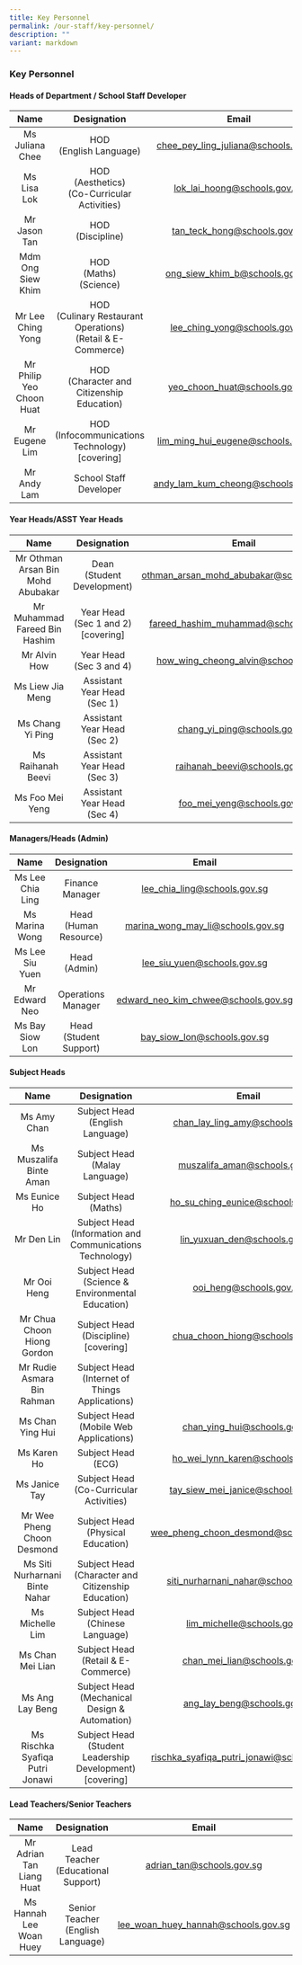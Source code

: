 ```yaml
---
title: Key Personnel
permalink: /our-staff/key-personnel/
description: ""
variant: markdown
---
```

### Key Personnel

#### Heads of Department / School Staff Developer

| Name | Designation | Email |
|:---:|:---:|:---:|
| Ms Juliana Chee | HOD<br>(English Language) | chee_pey_ling_juliana@schools.gov.sg |
| Ms Lisa Lok | HOD<br>(Aesthetics)<br>(Co-Curricular Activities) | lok_lai_hoong@schools.gov.sg |
| Mr Jason Tan | HOD<br>(Discipline) | tan_teck_hong@schools.gov.sg |
| Mdm Ong Siew Khim | HOD<br>(Maths)<br>(Science) | ong_siew_khim_b@schools.gov.sg |
| Mr Lee Ching Yong | HOD<br>(Culinary Restaurant Operations)<br>(Retail &amp; E-Commerce)<br> | lee_ching_yong@schools.gov.sg |
| Mr Philip Yeo Choon Huat | HOD<br>(Character and Citizenship Education) | yeo_choon_huat@schools.gov.sg |
| Mr Eugene Lim | HOD<br>(Infocommunications Technology)<br> [covering] | lim_ming_hui_eugene@schools.gov.sg |
| Mr Andy Lam | School Staff Developer | andy_lam_kum_cheong@schools.gov.sg |

 
#### Year Heads/ASST Year Heads

| Name | Designation | Email |
|:---:|:---:|:---:|
| Mr Othman Arsan Bin Mohd Abubakar | Dean <br>(Student Development) | othman_arsan_mohd_abubakar@schools.gov.sg |
| Mr Muhammad Fareed Bin Hashim | Year Head <br>(Sec 1 and 2) [covering] | fareed_hashim_muhammad@schools.gov.sg |
| Mr Alvin How | Year Head <br>(Sec 3 and 4) | how_wing_cheong_alvin@schools.gov.sg |
| Ms Liew Jia Meng | Assistant Year Head <br>(Sec 1) |  |
| Ms Chang Yi Ping |  Assistant Year Head <br>(Sec 2) | chang_yi_ping@schools.gov.sg |
| Ms Raihanah Beevi |Assistant Year Head <br>(Sec 3) | raihanah_beevi@schools.gov.sg |
| Ms Foo Mei Yeng |  Assistant Year Head <br>(Sec 4) | foo_mei_yeng@schools.gov.sg |


#### Managers/Heads (Admin)

| Name | Designation | Email |
|:---:|:---:|:---:|
| Ms Lee Chia Ling | Finance Manager | lee_chia_ling@schools.gov.sg |
| Ms Marina Wong | Head (Human Resource) | marina_wong_may_li@schools.gov.sg |
| Ms Lee Siu Yuen | Head (Admin) | lee_siu_yuen@schools.gov.sg |
| Mr Edward Neo | Operations Manager |edward_neo_kim_chwee@schools.gov.sg |
| Ms Bay Siow Lon | Head (Student Support) | bay_siow_lon@schools.gov.sg |


#### Subject Heads

| Name | Designation | Email |
|:---:|:---:|:---:|
| Ms Amy Chan  | Subject Head<br>(English Language) | chan_lay_ling_amy@schools.gov.sg |
| Ms Muszalifa Binte Aman | Subject Head<br>(Malay Language)| muszalifa_aman@schools.gov.sg |
| Ms Eunice Ho | Subject Head (Maths)| ho_su_ching_eunice@schools.gov.sg |
| Mr Den Lin | Subject Head<br>(Information and Communications Technology) | lin_yuxuan_den@schools.gov.sg |
| Mr Ooi Heng | Subject Head (Science &amp; Environmental Education) | ooi_heng@schools.gov.sg |
| Mr Chua Choon Hiong Gordon | Subject Head (Discipline)<br>[covering] | chua_choon_hiong@schools.gov.sg |
| Mr Rudie Asmara Bin Rahman | Subject Head (Internet of Things Applications) |  |
| Ms Chan Ying Hui | Subject Head<br>(Mobile Web Applications) | chan_ying_hui@schools.gov.sg|
| Ms Karen Ho | Subject Head<br>(ECG) | ho_wei_lynn_karen@schools.gov.sg |
| Ms Janice Tay | Subject Head<br>(Co-Curricular Activities) | tay_siew_mei_janice@schools.gov.sg |
| Mr Wee Pheng Choon Desmond | Subject Head<br>(Physical Education) | wee_pheng_choon_desmond@schools.gov.sg |
| Ms Siti Nurharnani Binte Nahar | Subject Head<br>(Character and Citizenship Education) | siti_nurharnani_nahar@schools.gov.sg |
| Ms Michelle Lim | Subject Head <br> (Chinese Language) | lim_michelle@schools.gov.sg|
| Ms Chan Mei Lian | Subject Head <br>(Retail &amp; E-Commerce) | chan_mei_lian@schools.gov.sg
| Ms Ang Lay Beng | Subject Head <br> (Mechanical Design &amp; Automation) | ang_lay_beng@schools.gov.sg|
| Ms Rischka Syafiqa Putri Jonawi | Subject Head <br> (Student Leadership Development) <br>[covering] | rischka_syafiqa_putri_jonawi@schools.gov.sg|

#### Lead Teachers/Senior Teachers

| Name | Designation | Email |
|:---:|:---:|:---:|
| Mr Adrian Tan Liang Huat  | Lead Teacher<br>(Educational Support) | adrian_tan@schools.gov.sg |
| Ms Hannah Lee Woan Huey | Senior Teacher<br>(English Language)| lee_woan_huey_hannah@schools.gov.sg |